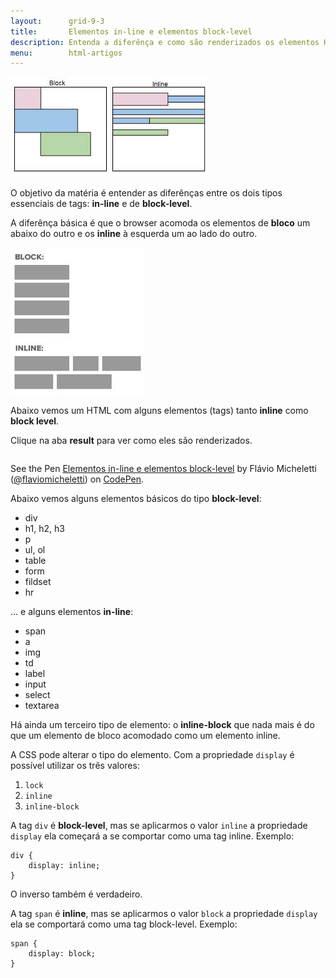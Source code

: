 ```yaml
---
layout:      grid-9-3
title:       Elementos in-line e elementos block-level
description: Entenda a diferênça e como são renderizados os elementos HTML do tipo inline e block level.
menu:        html-artigos
---
```


![Figura ilustrando elementos htmtl do tipo inline e block level](inline-blocklevel-b.jpeg "Figura ilustrando elementos htmtl do tipo inline e block level")

O objetivo da matéria é entender as diferênças entre os dois tipos essenciais de tags:  __in-line__ e de __block-level__.

A diferênça básica é que o browser acomoda os elementos de __bloco__ um abaixo do outro e os __inline__ à esquerda
um ao lado do outro.

![Figura ilustrando elementos htmtl do tipo inline e block level](inline-blocklevel-a.jpeg "Figura ilustrando elementos htmtl do tipo inline e block level")



Abaixo vemos um HTML com alguns elementos (tags) tanto __inline__ como __block level__.

Clique na aba __result__ para ver como eles são renderizados.


<div data-height="470" data-theme-id="2897" data-slug-hash="EiqIm" data-default-tab="html" class='codepen'><pre><code></code></pre>
<p>See the Pen <a href='http://codepen.io/flaviomicheletti/pen/EiqIm'>Elementos in-line e elementos block-level</a>
by Flávio Micheletti (<a href='http://codepen.io/flaviomicheletti'>@flaviomicheletti</a>) on <a href='http://codepen.io'>CodePen</a>.</p>
</div><script async src="//codepen.io/assets/embed/ei.js"></script>


Abaixo vemos alguns elementos básicos do tipo __block-level__:

- div
- h1, h2, h3
- p
- ul, ol
- table
- form
- fildset
- hr

... e alguns elementos __in-line__:

- span
- a
- img
- td
- label
- input
- select
- textarea


Há ainda um terceiro tipo de elemento: o __inline-block__ que nada mais é do que um elemento de bloco acomodado como um
elemento inline.

A CSS pode alterar o tipo do elemento. Com a propriedade `display` é possível utilizar os três valores:

1. `lock`
2. `inline`
3. `inline-block`

A tag `div` é __block-level__, mas se aplicarmos o valor `inline` a propriedade `display` ela começará a se comportar como
uma tag inline. Exemplo:

    div {
        display: inline;
    }

O inverso também é verdadeiro.

A tag `span` é __inline__, mas se aplicarmos o valor `block` a propriedade `display` ela se comportará como uma tag block-level.
Exemplo:

    span {
        display: block;
    }
